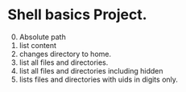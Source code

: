 # Shell basics Project.
0. Absolute path
1. list content
2. changes directory to home.
3. list all files and directories.
4. list all files and directories including hidden
5. lists files and directories with uids in digits only.
